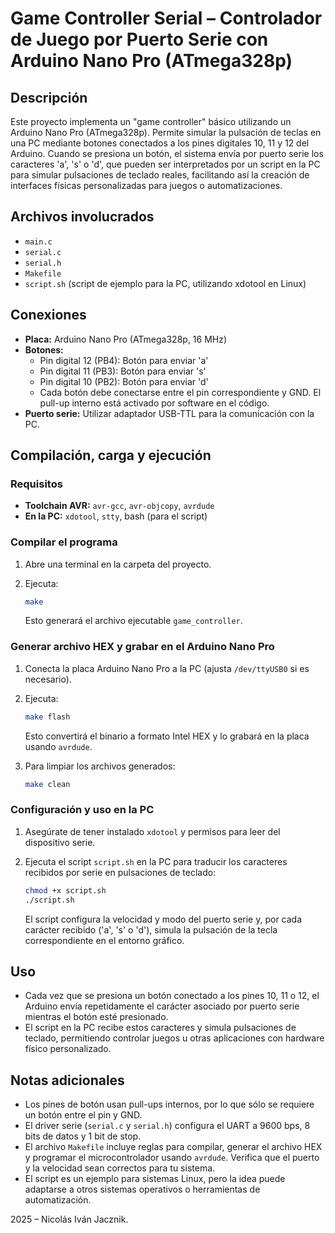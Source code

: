 # Game Controller Serial – Controlador de Juego por Puerto Serie con Arduino Nano Pro (ATmega328p)

## Descripción

Este proyecto implementa un "game controller" básico utilizando un Arduino Nano Pro (ATmega328p). Permite simular la pulsación de teclas en una PC mediante botones conectados a los pines digitales 10, 11 y 12 del Arduino. Cuando se presiona un botón, el sistema envía por puerto serie los caracteres 'a', 's' o 'd', que pueden ser interpretados por un script en la PC para simular pulsaciones de teclado reales, facilitando así la creación de interfaces físicas personalizadas para juegos o automatizaciones.

## Archivos involucrados

- `main.c`
- `serial.c`
- `serial.h`
- `Makefile`
- `script.sh` (script de ejemplo para la PC, utilizando xdotool en Linux)

## Conexiones

- **Placa:** Arduino Nano Pro (ATmega328p, 16 MHz)
- **Botones:**  
  - Pin digital 12 (PB4): Botón para enviar 'a'
  - Pin digital 11 (PB3): Botón para enviar 's'
  - Pin digital 10 (PB2): Botón para enviar 'd'
  - Cada botón debe conectarse entre el pin correspondiente y GND. El pull-up interno está activado por software en el código.
- **Puerto serie:** Utilizar adaptador USB-TTL para la comunicación con la PC.

## Compilación, carga y ejecución

### Requisitos

- **Toolchain AVR:** `avr-gcc`, `avr-objcopy`, `avrdude`
- **En la PC:** `xdotool`, `stty`, bash (para el script)

### Compilar el programa

1. Abre una terminal en la carpeta del proyecto.
2. Ejecuta:

   ```sh
   make
   ```

   Esto generará el archivo ejecutable `game_controller`.

### Generar archivo HEX y grabar en el Arduino Nano Pro

1. Conecta la placa Arduino Nano Pro a la PC (ajusta `/dev/ttyUSB0` si es necesario).
2. Ejecuta:

   ```sh
   make flash
   ```

   Esto convertirá el binario a formato Intel HEX y lo grabará en la placa usando `avrdude`.

3. Para limpiar los archivos generados:

   ```sh
   make clean
   ```

### Configuración y uso en la PC

1. Asegúrate de tener instalado `xdotool` y permisos para leer del dispositivo serie.
2. Ejecuta el script `script.sh` en la PC para traducir los caracteres recibidos por serie en pulsaciones de teclado:

   ```sh
   chmod +x script.sh
   ./script.sh
   ```

   El script configura la velocidad y modo del puerto serie y, por cada carácter recibido ('a', 's' o 'd'), simula la pulsación de la tecla correspondiente en el entorno gráfico.

## Uso

- Cada vez que se presiona un botón conectado a los pines 10, 11 o 12, el Arduino envía repetidamente el carácter asociado por puerto serie mientras el botón esté presionado.
- El script en la PC recibe estos caracteres y simula pulsaciones de teclado, permitiendo controlar juegos u otras aplicaciones con hardware físico personalizado.

## Notas adicionales

- Los pines de botón usan pull-ups internos, por lo que sólo se requiere un botón entre el pin y GND.
- El driver serie (`serial.c` y `serial.h`) configura el UART a 9600 bps, 8 bits de datos y 1 bit de stop.
- El archivo `Makefile` incluye reglas para compilar, generar el archivo HEX y programar el microcontrolador usando `avrdude`. Verifica que el puerto y la velocidad sean correctos para tu sistema.
- El script es un ejemplo para sistemas Linux, pero la idea puede adaptarse a otros sistemas operativos o herramientas de automatización.

2025 – Nicolás Iván Jacznik.